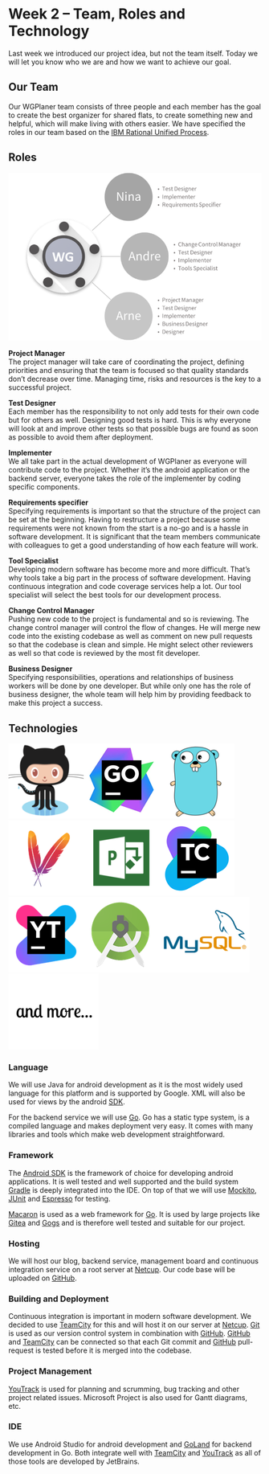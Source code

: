 # Week 2 – Team, Roles and Technology

Last week we introduced our project idea, but not the team itself. Today we will let you know who we are and how we want to achieve our goal.

## Our Team
Our WGPlaner team consists of three people and each member has the goal to create the best organizer for shared flats, to create something new and helpful, which will make living with others easier. We have specified the roles in our team based on the [IBM Rational Unified Process](https://www.ibm.com/developerworks/rational/library/apr05/crain/).

## Roles
[![Roles](img/orga_780.png)](img/orga_780.png)

**Project Manager**  
The project manager will take care of coordinating the project, defining priorities and ensuring that the team is focused so that quality standards don’t decrease over time. Managing time, risks and resources is the key to a successful project.

**Test Designer**  
Each member has the responsibility to not only add tests for their own code but for others as well. Designing good tests is hard. This is why everyone will look at and improve other tests so that possible bugs are found as soon as possible to avoid them after deployment.

**Implementer**  
We all take part in the actual development of WGPlaner as everyone will contribute code to the project. Whether it’s the android application or the backend server, everyone takes the role of the implementer by coding specific components.

**Requirements specifier**  
Specifying requirements is important so that the structure of the project can be set at the beginning. Having to restructure a project because some requirements were not known from the start is a no-go and is a hassle in software development.
It is significant that the team members communicate with colleagues to get a good understanding of how each feature will work.

**Tool Specialist**  
Developing modern software has become more and more difficult. That’s why tools take a big part in the process of software development. Having continuous integration and code coverage services help a lot. Our tool specialist will select the best tools for our development process.

**Change Control Manager**  
Pushing new code to the project is fundamental and so is reviewing. The change control manager will control the flow of changes. He will merge new code into the existing codebase as well as comment on new pull requests so that the codebase is clean and simple. He might select other reviewers as well so that code is reviewed by the most fit developer.

**Business Designer**  
Specifying responsibilities, operations and relationships of business workers will be done by one developer. But while only one has the role of business designer, the whole team will help him by providing feedback to make this project a success.

## Technologies
<a href="https://github.com/WGPlaner/wg_planer"><img src="img/github.png" width="150" height="150" /></a><a href="https://www.jetbrains.com/go/"><img src="img/gogland.png" width="150" height="150" /></a><a href="https://golang.org/"><img src="img/golang.png" width="150" height="150" /></a><a href="https://maven.apache.org/"><img src="img/maven.png" width="150" height="150" /></a><a href="https://products.office.com/de-de/project/project-and-portfolio-management-software"><img src="img/ms_project.png" width="150" height="150" /></a><a href="https://teamcity.ameyering.de/"><img src="img/teamcity.png" width="150" height="150" /></a><a href="https://youtrack.ameyering.de/"><img src="img/youtrack.png" width="150" height="150" /></a><a href="https://developer.android.com/studio/index.html"><img src="img/android_studio.png" width="150" height="150" /></a><a href="https://www.mysql.com"><img src="img/mysql.png" width="180" height="150" /></a><img src="img/and_more.png" width="180" height="150" />

### Language
We will use Java for android development as it is the most widely used language for this platform and is supported by Google. XML will also be used for views by the android [SDK](https://developer.android.com/studio/index.html).

For the backend service we will use [Go](https://golang.org/). Go has a static type system, is a compiled language and makes deployment very easy. It comes with many libraries and tools which make web development straightforward.

### Framework
The [Android SDK](https://developer.android.com/studio/index.html) is the framework of choice for developing android applications. It is well tested and well supported and the build system [Gradle](https://gradle.org/) is deeply integrated into the IDE. On top of that we will use [Mockito](http://site.mockito.org/), [JUnit](http://junit.org/junit4/) and [Espresso](https://developer.android.com/training/testing/espresso/index.html) for testing.

[Macaron](https://go-macaron.com/) is used as a web framework for [Go](https://golang.org/). It is used by large projects like [Gitea](https://gitea.io/en-US/) and [Gogs](https://gogs.io/) and is therefore well tested and suitable for our project.

### Hosting
We will host our blog, backend service, management board and continuous integration service on a root server at [Netcup](https://www.netcup.de/vserver/). Our code base will be uploaded on [GitHub](https://github.com/WGPlaner/wg_planer).

### Building and Deployment
Continuous integration is important in modern software development. We decided to use [TeamCity](https://teamcity.ameyering.de/) for this and will host it on our server at [Netcup](https://www.netcup.de/vserver/). [Git](https://de.wikipedia.org/wiki/Git) is used as our version control system in combination with [GitHub](https://github.com/WGPlaner/wg_planer). [GitHub](https://github.com/WGPlaner/wg_planer) and [TeamCity](https://teamcity.ameyering.de/) can be connected so that each Git commit and [GitHub](https://github.com/WGPlaner/wg_planer) pull-request is tested before it is merged into the codebase.

### Project Management
[YouTrack](https://youtrack.ameyering.de/) is used for planning and scrumming, bug tracking and other project related issues. Microsoft Project is also used for Gantt diagrams, etc.

### IDE
We use Android Studio for android development and [GoLand](https://www.jetbrains.com/go/) for backend development in Go. Both integrate well with [TeamCity](https://www.jetbrains.com/teamcity/) and [YouTrack](https://www.jetbrains.com/youtrack) as all of those tools are developed by JetBrains.

